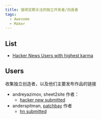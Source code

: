 ```yaml
---
title: 值得定期关注的独立开发者/创造者
tags:
  - Awesome
  - Maker
---
```


## List

- [Hacker News Users with highest karma](https://news.ycombinator.com/leaders)

## Users

收集独立创造者，以及他们主要发布作品的链接

- andreyazimov, sheet2site 作者：
  - [hacker new submitted](https://news.ycombinator.com/submitted?id=andreyazimov)
- anderspitman, [patchbay](https://patchbay.pub/) 作者
  - [hn submitted](https://news.ycombinator.com/submitted?id=anderspitman)
